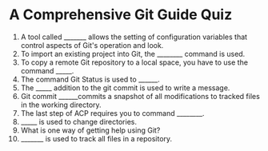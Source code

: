 # A Comprehensive Git Guide Quiz

 1. A tool called _______ allows the setting of configuration variables that control aspects of Git's operation and look.
 2. To import an existing project into Git, the ________ command is used.
 3. To copy a remote Git repository to a local space, you have to use the command _____.
 4. The command Git Status is used to ______.
 5. The _____ addition to the git commit is used to write a message.
 6. Git commit ______commits a snapshot of all modifications to tracked files in the working directory.
 7. The last step of ACP requires you to command ________.
 8. _____ is used to change directories.
 9. What is one way of getting help using Git?
 10. _______ is used to track all files in a repository. 

 <!-- git config, git init, git clone, determine the status of files, -m, git push origin master, cd, git help command, git add* -->

